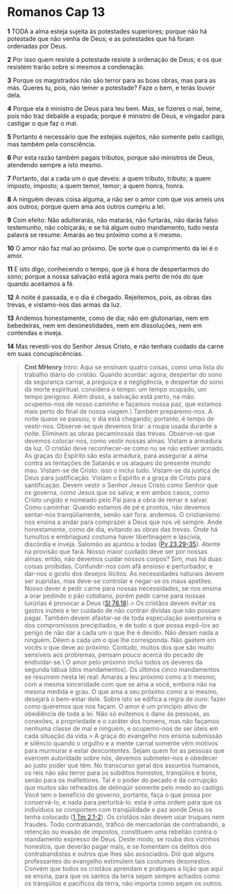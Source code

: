 # Romanos Cap 13

**1** 	TODA a alma esteja sujeita às potestades superiores; porque não há potestade que não venha de Deus; e as potestades que há foram ordenadas por Deus.

**2** 	Por isso quem resiste à potestade resiste à ordenação de Deus; e os que resistem trarão sobre si mesmos a condenação.

**3** 	Porque os magistrados não são terror para as boas obras, mas para as más. Queres tu, pois, não temer a potestade? Faze o bem, e terás louvor dela.

**4** 	Porque ela é ministro de Deus para teu bem. Mas, se fizeres o mal, teme, pois não traz debalde a espada; porque é ministro de Deus, e vingador para castigar o que faz o mal.

**5** 	Portanto é necessário que lhe estejais sujeitos, não somente pelo castigo, mas também pela consciência.

**6** 	Por esta razão também pagais tributos, porque são ministros de Deus, atendendo sempre a isto mesmo.

**7** 	Portanto, dai a cada um o que deveis: a quem tributo, tributo; a quem imposto, imposto; a quem temor, temor; a quem honra, honra.

**8** 	A ninguém devais coisa alguma, a não ser o amor com que vos ameis uns aos outros; porque quem ama aos outros cumpriu a lei.

**9** 	Com efeito: Não adulterarás, não matarás, não furtarás, não darás falso testemunho, não cobiçarás; e se há algum outro mandamento, tudo nesta palavra se resume: Amarás ao teu próximo como a ti mesmo.

**10** 	O amor não faz mal ao próximo. De sorte que o cumprimento da lei é o amor.

**11** 	E isto digo, conhecendo o tempo, que já é hora de despertarmos do sono; porque a nossa salvação está agora mais perto de nós do que quando aceitamos a fé.

**12** 	A noite é passada, e o dia é chegado. Rejeitemos, pois, as obras das trevas, e vistamo-nos das armas da luz.

**13** 	Andemos honestamente, como de dia; não em glutonarias, nem em bebedeiras, nem em desonestidades, nem em dissoluções, nem em contendas e inveja.

**14** 	Mas revesti-vos do Senhor Jesus Cristo, e não tenhais cuidado da carne em suas concupiscências.


> **Cmt MHenry** Intro: Aqui se ensinam quatro coisas, como uma lista do trabalho diário do cristão. Quando acordar: agora; despertar do sono da segurança carnal, a preguiça e a negligência, e despertar do sono da morte espiritual. considera o tempo: um tempo ocupado, um tempo perigoso. Além disso, a salvação está perto, na mão. ocupemo-nos de nosso caminho e façamos nossa paz, que estamos mais perto do final de nossa viagem.\ Também preparemo-nos. A noite quase se passou, o dia está chegando; portanto, é tempo de vestir-nos. Observe-se que devemos tirar: a roupa usada durante a noite. Eliminem as obras pecaminosas das trevas. Observe-se que devemos colocar-nos, como vestir nossas almas. Vistam a armadura da luz. O cristão deve reconhecer-se como nu se não estiver armado. As graças do Espírito são esta armadura, para assegurar a alma contra as tentações de Satanás e os ataques do presente mundo mau. Vistam-se de Cristo: isso o inclui tudo. Vistam-se da justiça de Deus para justificação. Vistam o Espírito e a graça de Cristo para santificação. Devem vestir o Senhor Jesus Cristo como Senhor que os governa, como Jesus que os salva; e em ambos casos, como Cristo ungido e nomeado pelo Pai para a obra de reinar e salvar. Como caminhar. Quando estamos de pé e prontos, não devemos sentar-nos tranqüilamente, senão sair fora: andemos. O cristianismo nos ensina a andar para comprazer a Deus que nos vê sempre. Ande honestamente, como de dia, evitando as obras das trevas. Onde há tumultos e embriaguez costuma haver libertinagem e lascívia, discórdia e inveja. Salomão as ajuntou a todas ([Pv 23.29-35](../20A-Pv/23.md#29)). Atente na provisão que fará. Nosso maior cuidado deve ser por nossas almas: então, não devemos cuidar nossos corpos? Sim, mas há duas coisas proibidas. Confundir-nos com afã ansioso e perturbador, e dar-nos o gosto dos desejos ilícitos. As necessidades naturais devem ser supridas, mas deve-se controlar e negar-se os maus apetites. Nosso dever é pedir carne para nossas necessidades, se nos ensina a orar pedindo o pão cotidiano, porém pedir carne para nossas luxúrias é provocar a Deus ([Sl 78.18](../19A-Sl/78.md#18)).> Os cristãos devem evitar os gastos inúteis e ter cuidado de não contrair dívidas que não possam pagar. Também devem afastar-se de toda especulação aventureira e dos compromissos precipitados, e de tudo o que possa expô-los ao perigo de não dar a cada um o que lhe é devido. Não devam nada a ninguém. Dêem a cada um o que lhe corresponda. Não gastem em vocês o que deve ao próximo. Contudo, muitos dos que são muito sensíveis aos problemas, pensam pouco acerca do pecado de endividar-se.\ O amor pelo próximo inclui todos os deveres da segunda tábua (dos mandamentos). Os últimos cinco mandamentos se resumem nesta lei real: Amarás a teu próximo como a ti mesmo; com a mesma sinceridade com que se ama a você, embora não na mesma medida e grau. O que ama a seu próximo como a si mesmo, desejará o bem-estar dele. Sobre isto se edifica a regra de ouro: fazer como queremos que nos façam. O amor é um princípio ativo de obediência de toda a lei. Não só evitemos o dano às pessoas, as conexões, a propriedade e o caráter dos homens, mas não façamos nenhuma classe de mal e ninguém, e ocupemo-nos de ser úteis em cada situação da vida.> A graça do evangelho nos ensina submissão e silêncio quando o orgulho e a mente carnal somente vêm motivos para murmurar e estar descontentes. Sejam quem for as pessoas que exercem autoridade sobre nós, devemos submeter-nos e obedecer ao justo poder que têm. No transcurso geral dos assuntos humanos, os reis não são terror para os súbditos honestos, tranqüilos e bons, senão para os malfeitores. Tal é o poder do pecado e da corrupção que muitos são refreados de delinqüir somente pelo medo ao castigo. Você tem o benefício do governo, portanto, faça o que possa por conservá-lo, e nada para perturbá-lo. esta é uma ordem para que os indivíduos se comportem com tranqüilidade e paz aonde Deus os tenha colocado ([1 Tm 2.1-2](../54N-1Tm/02.md#1)). Os cristãos não devem usar truques nem fraudes. Todo contrabando, tráfico de mercadorias de contrabando, a retenção ou evasão de impostos, constituem uma rebelião contra o mandamento expresso de Deus. Deste modo, se rouba dos vizinhos honestos, que deverão pagar mais, e se fomentam os delitos dos contrabandistas e outros que lhes são associados. Dói que alguns professantes do evangelho estimulem tais costumes desonestos. Convém que todos os cristãos aprendam e pratiques a lição que aqui se ensina, para que os santos da terra sejam sempre achados como os tranqüilos e pacíficos da terra, não importa como sejam os outros.